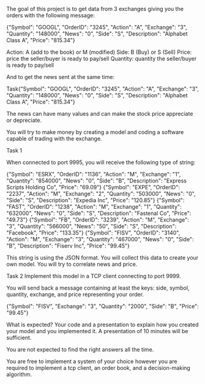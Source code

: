 The goal of this project is to get data from 3 exchanges giving you the orders with the following message:
 
{"Symbol": "GOOGL", "OrderID": "3245", "Action": "A", "Exchange":
"3", "Quantity": "148000", "News": "0", "Side": "S",
"Description": "Alphabet Class A", "Price": "815.34"}
 
Action: A (add to the book) or M (modified) Side: B (Buy) or S (Sell)
Price: price the seller/buyer is ready to pay/sell Quantity: quantity the seller/buyer is ready to pay/sell
 
And to get the news sent at the same time:
 
Task{"Symbol": "GOOGL", "OrderID": "3245", "Action": "A",
"Exchange": "3", "Quantity": "148000", "News": "0", "Side": "S", "Description": "Alphabet Class A", "Price": "815.34"}
 
The news can have many values and can make the stock price appreciate or depreciate.
 
You will try to make money by creating a model and coding a software capable of trading with the exchange.
 
 
Task 1
 
When connected to port 9995, you will receive the following type of string:
 
{"Symbol": "ESRX", "OrderID": "1136", "Action": "M", "Exchange":
"1", "Quantity": "854000", "News": "0", "Side": "B",
"Description": "Express Scripts Holding Co", "Price": "69.09"}
{"Symbol": "EXPE", "OrderID": "2237", "Action": "M", "Exchange":
"2", "Quantity": "503000", "News": "0", "Side": "S",
"Description": "Expedia Inc", "Price": "120.85"}
{"Symbol": "FAST", "OrderID": "1238", "Action": "M", "Exchange":
"1", "Quantity": "632000", "News": "0", "Side": "S",
"Description": "Fastenal Co", "Price": "49.73"}
{"Symbol": "FB", "OrderID": "3239", "Action": "M", "Exchange":
"3", "Quantity": "566000", "News": "50", "Side": "S",
"Description": "Facebook", "Price": "133.35"}
{"Symbol": "FISV", "OrderID": "3140", "Action": "M", "Exchange":
"3", "Quantity": "467000", "News": "0", "Side": "B",
"Description": "Fiserv Inc", "Price": "99.45"}
 
This string is using the JSON format. You will collect this data to create your own model. You will try to correlate news and price.
 
Task 2
Implement this model in a TCP client connecting to port 9999.
 
You will send back a message containing at least the keys: side, symbol, quantity, exchange, and price representing your order.
 
{"Symbol": "FISV", "Exchange": "3", "Quantity": "2000", "Side": "B", "Price": "99.45"}
 
What is expected?
Your code and a presentation to explain how you created your model and you implemented it. A presentation of 10 minutes will be sufficient.
 
You are not expected to find the right answers all the time.
 
You are free to implement a system of your choice however you are required to implement a tcp client, an order book, and a decision-making algorithm.
